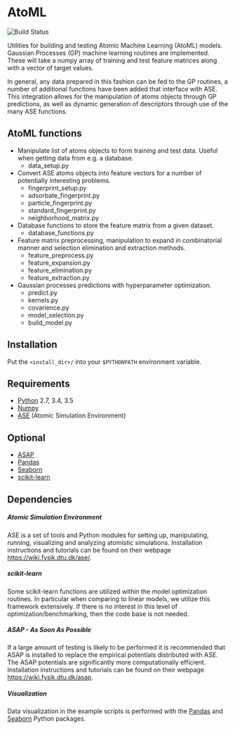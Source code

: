 # AtoML
![Build Status](https://gitlab.com/atoML/AtoML/badges/master/build.svg)

Utilities for building and testing Atomic Machine Learning (AtoML) models.
Gaussian Processes (GP) machine learning routines are implemented. These
will take a numpy array of training and test feature matrices along with a
vector of target values.

In general, any data prepared in this fashion can be fed to the GP routines,
a number of additional functions have been added that interface with ASE. This
integration allows for the manipulation of atoms objects through GP
predictions, as well as dynamic generation of descriptors through use of the
many ASE functions.

## AtoML functions

*   Manipulate list of atoms objects to form training and test data. Useful
when getting data from e.g. a database.
    -   data_setup.py
*   Convert ASE atoms objects into feature vectors for a number of potentially
interesting problems.
    -   fingerprint_setup.py
    -   adsorbate_fingerprint.py
    -   particle_fingerprint.py
    -   standard_fingerprint.py
    -   neighborhood_matrix.py
*   Database functions to store the feature matrix from a given dataset.
    -   database_functions.py
*   Feature matrix preprocessing, manipulation to expand in combinatorial
manner and selection elimination and extraction methods.
    -   feature_preprocess.py
    -   feature_expansion.py
    -   feature_elimination.py
    -   feature_extraction.py
*   Gaussian processes predictions with hyperparameter optimization.
    -   predict.py
    -   kernels.py
    -   covarience.py
    -   model_selection.py
    -   build_model.py

## Installation

Put the `<install_dir>/` into your `$PYTHONPATH` environment variable.

## Requirements

*   [Python](https://www.python.org) 2.7, 3.4, 3.5
*   [Numpy](https://docs.scipy.org/doc/numpy/reference/)
*   [ASE](https://wiki.fysik.dtu.dk/ase/) (Atomic Simulation Environment)

## Optional

*   [ASAP](https://wiki.fysik.dtu.dk/asap)
*   [Pandas](http://pandas.pydata.org)
*   [Seaborn](http://seaborn.pydata.org)
*   [scikit-learn](http://scikit-learn.org/stable/)

## Dependencies
##### Atomic Simulation Environment

ASE is a set of tools and Python modules for setting up, manipulating,
running, visualizing and analyzing atomistic simulations. Installation
instructions and tutorials can be found on their webpage
<https://wiki.fysik.dtu.dk/ase/>.

##### scikit-learn

Some scikit-learn functions are utilized within the model optimization
routines. In particular when comparing to linear models, we utilize this
framework extensively. If there is no interest in this level of
optimization/benchmarking, then the code base is not needed.

##### ASAP - As Soon As Possible

If a large amount of testing is likely to be performed it is recommended that
ASAP is installed to replace the empirical potentials distributed with ASE. The
ASAP potentials are significantly more computationally efficient.
Installation instructions and tutorials can be found on their webpage
<https://wiki.fysik.dtu.dk/asap>.

##### Visualization

Data visualization in the example scripts is performed with the
[Pandas](http://pandas.pydata.org) and [Seaborn](http://seaborn.pydata.org)
Python packages.
